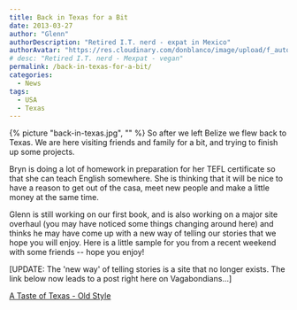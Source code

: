```yaml
---
title: Back in Texas for a Bit
date: 2013-03-27
author: "Glenn"
authorDescription: "Retired I.T. nerd - expat in Mexico"
authorAvatar: "https://res.cloudinary.com/donblanco/image/upload/f_auto,q_auto/Vagabondians/avatar-small.png"
# desc: "Retired I.T. nerd - Mexpat - vegan"
permalink: /back-in-texas-for-a-bit/
categories:
  - News
tags:
  - USA
  - Texas
---
```

{% picture "back-in-texas.jpg", "" %}
So after we left Belize we flew back to Texas. We are here visiting friends and family for a bit, and trying to finish up some projects.

Bryn is doing a lot of homework in preparation for her TEFL certificate so that she can teach English somewhere. She is thinking that it will be nice to have a reason to get out of the casa, meet new people and make a little money at the same time.

Glenn is still working on our first book, and is also working on a major site overhaul (you may have noticed some things changing around here) and thinks he may have come up with a new way of telling our stories that we hope you will enjoy. Here is a little sample for you from a recent weekend with some friends -- hope you enjoy!

[UPDATE: The 'new way' of telling stories is a site that no longer exists. The link below now leads to a post right here on Vagabondians...]

[A Taste of Texas - Old Style](/a-taste-of-texas-old-style)